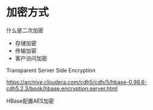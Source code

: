 # 加密方式

什么是二次加密

- 存储加密
- 传输加密
- 客户访问加密

Transparent Server Side Encryption

https://archive.cloudera.com/cdh5/cdh/5/hbase-0.98.6-cdh5.2.3/book/hbase.encryption.server.html


HBase配置AES加密



